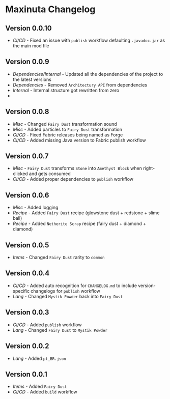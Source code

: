 # Maxinuta Changelog

## Version 0.0.10

- *CI/CD* - Fixed an issue with `publish` workflow defaulting `.javadoc.jar` as the main mod file

## Version 0.0.9

- *Dependencies/Internal* - Updated all the dependencies of the project to the latest versions 
- *Dependencies* - Removed `Architectury API` from dependencies
- *Internal* - Internal structure got rewritten from zero
- 

## Version 0.0.8

- *Misc* - Changed `Fairy Dust` transformation sound
- *Misc* - Added particles to `Fairy Dust` transformation
- *CI/CD* - Fixed Fabric releases being named as Forge
- *CI/CD* - Added missing Java version to Fabric publish workflow

## Version 0.0.7

- *Misc* - `Fairy Dust` transforms `Stone` into `Amethyst Block` when right-clicked and gets consumed
- *CI/CD* - Added proper dependencies to `publish` workflow

## Version 0.0.6

- *Misc* - Added logging
- *Recipe* - Added `Fairy Dust` recipe (glowstone dust + redstone + slime ball)
- *Recipe* - Added `Netherite Scrap` recipe (fairy dust + diamond + diamond)

## Version 0.0.5

- *Items* - Changed `Fairy Dust` rarity to `common`

## Version 0.0.4

- *CI/CD* - Added auto recognition for `CHANGELOG.md` to include version-specific changelogs for `publish` workflow
- *Lang* - Changed `Mystik Powder` back into `Fairy Dust`

## Version 0.0.3

- *CI/CD* - Added `publish` workflow
- *Lang* - Changed `Fairy Dust` to `Mystik Powder`

## Version 0.0.2

- *Lang* - Added `pt_BR.json`

## Version 0.0.1

- *Items* - Added `Fairy Dust`
- *CI/CD* - Added `build` workflow

##